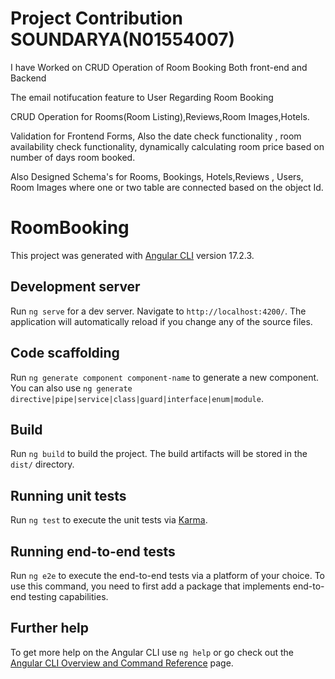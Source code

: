 # Project Contribution SOUNDARYA(N01554007)

I have Worked on CRUD Operation of Room Booking Both front-end and Backend

The email notifucation feature to User Regarding Room Booking

CRUD Operation for Rooms(Room Listing),Reviews,Room Images,Hotels.


Validation for Frontend Forms, Also the date check functionality , room availability check functionality, dynamically calculating room price based on number of days room booked.

Also Designed Schema's for Rooms, Bookings, Hotels,Reviews , Users, Room Images where one or two table are connected based on the object Id.



# RoomBooking

This project was generated with [Angular CLI](https://github.com/angular/angular-cli) version 17.2.3.

## Development server

Run `ng serve` for a dev server. Navigate to `http://localhost:4200/`. The application will automatically reload if you change any of the source files.

## Code scaffolding

Run `ng generate component component-name` to generate a new component. You can also use `ng generate directive|pipe|service|class|guard|interface|enum|module`.

## Build

Run `ng build` to build the project. The build artifacts will be stored in the `dist/` directory.

## Running unit tests

Run `ng test` to execute the unit tests via [Karma](https://karma-runner.github.io).

## Running end-to-end tests

Run `ng e2e` to execute the end-to-end tests via a platform of your choice. To use this command, you need to first add a package that implements end-to-end testing capabilities.

## Further help

To get more help on the Angular CLI use `ng help` or go check out the [Angular CLI Overview and Command Reference](https://angular.io/cli) page.
